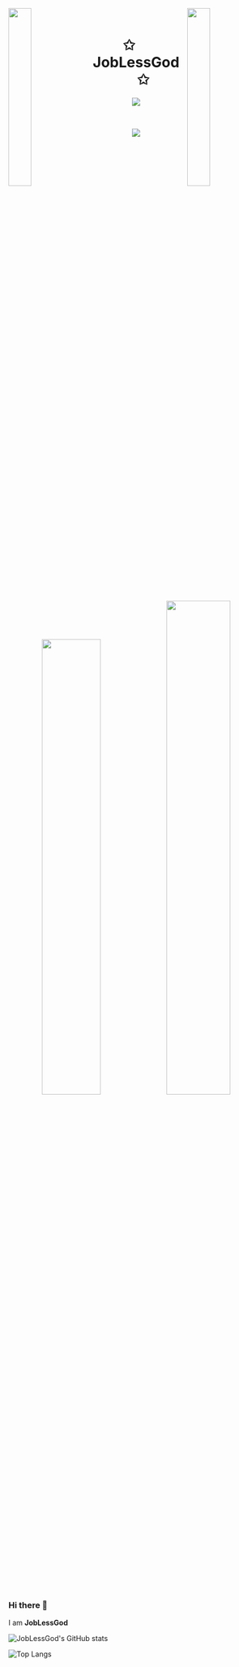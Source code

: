 <img align="left" src="https://user-images.githubusercontent.com/65187002/144930161-2f783401-8d27-4fdf-a2f7-cc0ba32f1f1f.gif" width="30%" style="display:inline;"><img align="right" src="https://user-images.githubusercontent.com/65187002/144930161-2f783401-8d27-4fdf-a2f7-cc0ba32f1f1f.gif" width="30%" style="display:inline;">
<br>
<p align="center">
    <h1 align="center">✩&emsp;JobLessGod&emsp;✩</h1>
</p>
<p align="center">
    <img src="https://readme-typing-svg.herokuapp.com/?lines=Yoooooooooooooooo;Welcome+to+my+profile!;Have+a+look+around!&font=Fira%20Code&color=%23D62F79&center=true&width=280&height=50">
</p>
<br>
<p align="center">
    <img id="preview" src="https://komarev.com/ghpvc/?username=joblessgod&color=grey">
</p>
<p align="center">
    <a href="https://leetcode.com/joblessgod/"><img width="48%" src="https://leetcode.card.workers.dev/joblessgod?theme=dark&font=baloo&extension=null&border=2&border_radius=8"></a>
    <a href="https://github.com/joblessgod"><img width="50%" src="https://github-readme-stats.vercel.app/api/top-langs/?username=joblessgod&theme=dark&hide=html,css,cmake&layout=compact&langs_count=5&bg_color=101010&hide_title=true"></a>
</p>


### Hi there 👋
I am **JobLessGod**

![JobLessGod's GitHub stats](https://github-readme-stats.vercel.app/api?username=joblessgod&show_icons=true&theme=radical)

![Top Langs](https://github-readme-stats.vercel.app/api/top-langs/?username=joblessgod&theme=tokyonight&layout=compact)
